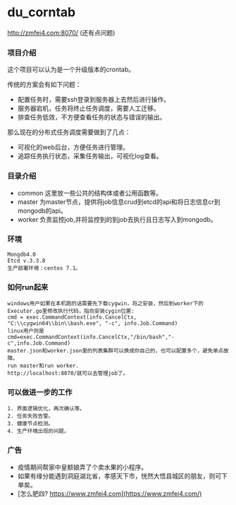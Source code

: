 # du_corntab
http://zmfei4.com:8070/  (还有点问题)


### 项目介绍
这个项目可以认为是一个升级版本的crontab。

传统的方案会有如下问题：
* 配置任务时，需要ssh登录到服务器上去然后进行操作。
* 服务器宕机，任务将终止任务调度，需要人工迁移。
* 排查任务低效，不方便查看任务的状态与错误的输出。

那么现在的分布式任务调度需要做到了几点：
* 可视化的web后台，方便任务进行管理。
* 追踪任务执行状态，采集任务输出，可视化log查看。

### 目录介绍
* common 这里放一些公共的结构体或者公用函数等。
* master 为master节点，提供将job信息crud到etcd的api和将日志信息cr到mongodb的api。
* worker 负责监控job,并将监控到的到job去执行且日志写入到mongodb。

### 环境
```
Mongdb4.0
Etcd v.3.3.8
生产部署环境：centos 7.1。
```

### 如何run起来
```
windows用户如果在本机跑的话需要先下载cygwin，将之安装，然后到worker下的Executor.go里修改执行代码，指向安装cygin位置:
cmd = exec.CommandContext(info.CancelCtx, "C:\\cygwin64\\bin\\bash.exe", "-c", info.Job.Command)
linux用户则是
cmd=exec.CommandContext(info.CancelCtx,"/bin/bash","-c",info.Job.Command)
master.json和worker.json里的列表集群可以换成你自己的，也可以配置多个，避免单点故障。
run master和run worker.
http://localhost:8070/就可以去管理job了。
```

### 可以做进一步的工作
```
1. 界面逻辑优化，再次确认等。
2. 任务失败告警。
3. 健康节点检测。
4. 生产环境出现的问题。
```

### 广告
* 疫情期间帮家中皇额娘弄了个卖水果的小程序。
* 如果有缘分能遇到洞庭湖北省，孝感天下市，恍然大悟县城区的朋友，则可下单矣。
* [怎么肥四? https://www.zmfei4.com](https://www.zmfei4.com/)


